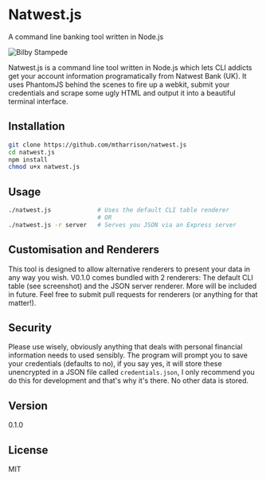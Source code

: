 Natwest.js
=========

A command line banking tool written in Node.js

![Bilby Stampede](http://s3-eu-west-1.amazonaws.com/matt-github/screenshot-table.png)


Natwest.js is a command line tool written in Node.js which lets CLI addicts get your account information programatically from Natwest Bank (UK). It uses PhantomJS behind the scenes to fire up a webkit, submit your credentials and scrape some ugly HTML and output it into a beautiful terminal interface.




Installation
--------------

```sh
git clone https://github.com/mtharrison/natwest.js
cd natwest.js
npm install
chmod u+x natwest.js
```

Usage
--------------

```sh
./natwest.js             # Uses the default CLI table renderer
                         # OR
./natwest.js -r server   # Serves you JSON via an Express server
```

Customisation and Renderers
--------------

This tool is designed to allow alternative renderers to present your data in any way you wish. V0.1.0 comes bundled with 2 renderers: The default CLI table (see screenshot) and the JSON server renderer. More will be included in future. Feel free to submit pull requests for renderers (or anything for that matter!).

Security
--------------

Please use wisely, obviously anything that deals with personal financial information needs to used sensibly. The program will prompt you to save your credentials (defaults to no), if you say yes, it will store these unencrypted in a JSON file called `credentials.json`, I only recommend you do this for development and that's why it's there. No other data is stored.

Version
----

0.1.0

License
----
MIT
